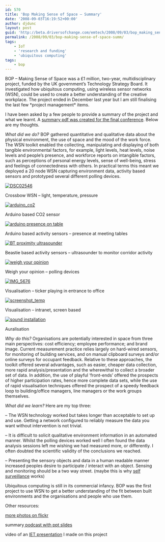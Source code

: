 ```yaml
---
id: 570
title: 'Bop Making Sense of Space – Summary'
date: '2008-09-03T16:19:52+00:00'
author: djdunc
layout: post
guid: 'http://beta.driversofchange.com/emtech/2008/09/03/bop_making_sense_of_space_summ/'
permalink: /2008/09/03/bop-making-sense-of-space-summ/
tags:
    - IoT
    - 'research and funding'
    - 'ubiquitous computing'
tags:
    - bop
---
```


BOP – Making Sense of Space was a £1 million, two-year, multidisciplinary project, funded by the UK government’s Technology Strategy Board. It investigated how ubiquitous computing, using wireless sensor networks (WSN), could be used to create a better understanding of the creative workplace. The project ended in December last year but I am still finalising the last few \*project management\* items.

I have been asked by a few people to provide a summary of the project and what we learnt. A [summary pdf was created for the final conference](http://blogs.driversofchange.com/emtech/docs/Bop_booklet_portrait.pdf). Below are my thoughts.

*What did we do?* BOP gathered quantitative and qualitative data about the physical environment, the use of space and the mood of the work force. The WSN toolkit enabled the collecting, manipulating and displaying of both tangible environmental factors, for example, light levels, heat levels, noise levels and people’s presence, and workforce reports on intangible factors, such as perceptions of personal energy levels, sense of well-being, stress and feelings of connectedness with others. In practical terms this meant we deployed a 20 node WSN capturing environment data, activity based sensors and prototyped several different polling devices.

[![DSC02546](https://i0.wp.com/farm3.static.flickr.com/2227/2255622987_39b08b7a4d.jpg?resize=500%2C333)](http://www.flickr.com/photos/pseudonomad/2255622987/ "DSC02546 by pseudonomad, on Flickr")

Crossbow WSN – light, temperature, pressure

[![arduino_co2](https://i0.wp.com/farm3.static.flickr.com/2345/1688552490_90bb9a6938.jpg?resize=500%2C375)](http://www.flickr.com/photos/pseudonomad/1688552490/ "arduino_co2 by pseudonomad, on Flickr")

Arduino based CO2 sensor

[![arduino presence on table](https://i0.wp.com/farm3.static.flickr.com/2247/1687693085_498d33d865.jpg?resize=500%2C333)](http://www.flickr.com/photos/pseudonomad/1687693085/ "arduino presence on table by pseudonomad, on Flickr")

Arduino based activity sensors – presence at meeting tables

[![BT proximity ultrasounder](https://i0.wp.com/farm3.static.flickr.com/2048/1687676447_d6554f6011.jpg?resize=333%2C500)](http://www.flickr.com/photos/pseudonomad/1687676447/ "BT proximity ultrasounder by pseudonomad, on Flickr")

Beastie based activity sensors – ultrasounder to monitor corridor activity

[![weigh your opinion](https://i0.wp.com/farm3.static.flickr.com/2417/1687657237_b1ea741458.jpg?resize=500%2C333)](http://www.flickr.com/photos/pseudonomad/1687657237/ "weigh your opinion by pseudonomad, on Flickr")

Weigh your opinion – polling devices

[![IMG_5676](https://i0.wp.com/farm3.static.flickr.com/2294/1688458042_9365480b9e.jpg?resize=500%2C333)](http://www.flickr.com/photos/pseudonomad/1688458042/ "IMG_5676 by pseudonomad, on Flickr")

Visualisation – ticker playing in entrance to office

[![screenshot_temp](https://i0.wp.com/farm3.static.flickr.com/2285/1688645982_1c02c4199e.jpg?resize=500%2C315)](http://www.flickr.com/photos/pseudonomad/1688645982/ "screenshot_temp by pseudonomad, on Flickr")

Visualisation – intranet, screen based

[![sound installation](https://i0.wp.com/farm3.static.flickr.com/2410/1687669341_c7db2d6733.jpg?resize=500%2C333)](http://www.flickr.com/photos/pseudonomad/1687669341/ "sound installation by pseudonomad, on Flickr")

Auralisation

*Why do this?* Organisations are potentially interested in space from three main perspectives: cost efficiency; employee performance; and brand image. Current measurement practice relies largely on hard-wired sensors, for monitoring of building services, and on manual clipboard surveys and/or online surveys for occupant feedback. Relative to these approaches, the toolkit offered several advantages, such as easier, cheaper data collection, more rapid analysis/presentation and the wherewithal to collect a broader set of data. In addition, the use of playful ‘front-ends’ offered the prospects of higher participation rates, hence more complete data sets, while the use of rapid visualisation techniques offered the prospect of a speedy feedback loop to building/office managers, line managers or the work groups themselves.

*What did we learn?* Here are my top three:

– The WSN technology worked but takes longer than acceptable to set up and use. Getting a network configured to reliably measure the data you want without intervention is not trivial.

– It is difficult to solicit qualitative environment information in an automated manner. Whilst the polling devices worked well I often found the data analysis sessions left me wishing we had measured more, or differently. I often doubted the scientific validity of the conclusions we reached.

– Presenting the sensory objects and data in a human readable manner increased peoples desire to participate / interact with an object. Sensing and monitoring should be a two way street. (maybe this is why [self surveillance](http://flowingdata.com/category/self-surveillance/) works)

Ubiquitous computing is still in its commercial infancy. BOP was the first project to use WSN to get a better understanding of the fit between built environments and the organisations and people who use them.

Other resources:

[more photos on flickr](http://www.flickr.com/photos/pseudonomad/sets/72157602606345745/)

summary[ podcast with ppt slides](http://blogs.driversofchange.com/podcasts/2007/06/doc_ubiquitous_computing.html)

video of an [IET presentation](http://tv.theiet.org/technology/communications/1306.cfm) I made on this project